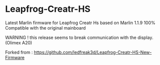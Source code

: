 # Leapfrog-Creatr-HS

Latest Marlin firmware for Leapfrog Creatr Hs based on Marlin 1.1.9
100% Compatible with the original mainboard

WARNING ! this release seems to break communication with the display. (Olimex A20)


Forked from : https://github.com/ledfreak3d/Leapfrog-Creatr-HS-New-Firmware
